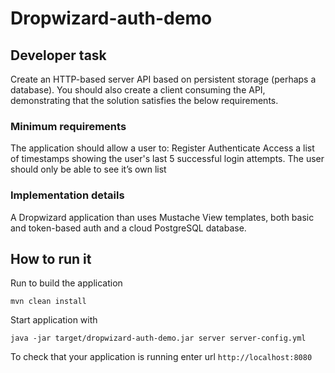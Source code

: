 # Dropwizard-auth-demo

## Developer task
Create an HTTP-based server API based on persistent storage (perhaps a database). You should also create a client consuming the API, demonstrating that the solution satisfies the below requirements.

### Minimum requirements
The application should allow a user to:
Register
Authenticate
Access a list of timestamps showing the user's last 5 successful login attempts. The user should only be able to see it’s own list

### Implementation details
A Dropwizard application than uses Mustache View templates, both basic and token-based auth and a cloud PostgreSQL database.‎

## How to run it

Run to build the application
```
mvn clean install
```

Start application with
```
java -jar target/dropwizard-auth-demo.jar server server-config.yml
```

To check that your application is running enter url `http://localhost:8080`
